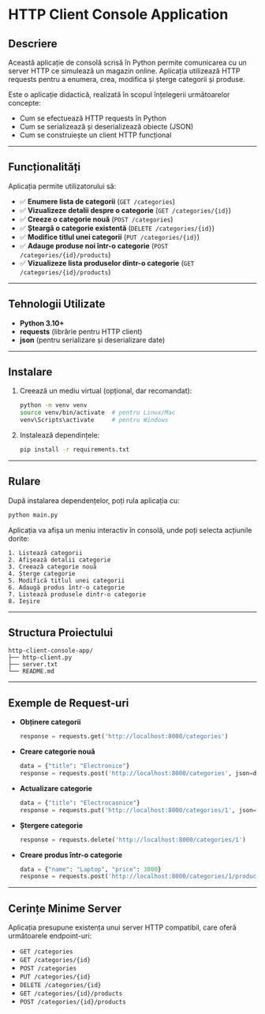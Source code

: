# HTTP Client Console Application

## Descriere

Această aplicație de consolă scrisă în Python permite comunicarea cu un server HTTP ce simulează un magazin online.
Aplicația utilizează HTTP requests pentru a enumera, crea, modifica și șterge categorii și produse.

Este o aplicație didactică, realizată în scopul înțelegerii următoarelor concepte:

- Cum se efectuează HTTP requests în Python
- Cum se serializează și deserializează obiecte (JSON)
- Cum se construiește un client HTTP funcțional

---

## Funcționalități

Aplicația permite utilizatorului să:

- ✅ **Enumere lista de categorii** (`GET /categories`)
- ✅ **Vizualizeze detalii despre o categorie** (`GET /categories/{id}`)
- ✅ **Creeze o categorie nouă** (`POST /categories`)
- ✅ **Șteargă o categorie existentă** (`DELETE /categories/{id}`)
- ✅ **Modifice titlul unei categorii** (`PUT /categories/{id}`)
- ✅ **Adauge produse noi într-o categorie** (`POST /categories/{id}/products`)
- ✅ **Vizualizeze lista produselor dintr-o categorie** (`GET /categories/{id}/products`)

---

## Tehnologii Utilizate

- **Python 3.10+**
- **requests** (librărie pentru HTTP client)
- **json** (pentru serializare și deserializare date)

---

## Instalare

1. Creează un mediu virtual (opțional, dar recomandat):

   ```bash
   python -m venv venv
   source venv/bin/activate  # pentru Linux/Mac
   venv\Scripts\activate     # pentru Windows
   ```

2. Instalează dependințele:
   ```bash
   pip install -r requirements.txt
   ```

---

## Rulare

După instalarea dependențelor, poți rula aplicația cu:

```bash
python main.py
```

Aplicația va afișa un meniu interactiv în consolă, unde poți selecta acțiunile dorite:

```
1. Listează categorii
2. Afișează detalii categorie
3. Creează categorie nouă
4. Șterge categorie
5. Modifică titlul unei categorii
6. Adaugă produs într-o categorie
7. Listează produsele dintr-o categorie
8. Ieșire
```

---

## Structura Proiectului

```
http-client-console-app/
├── http-client.py
├── server.txt
└── README.md
```

---

## Exemple de Request-uri

- **Obținere categorii**

  ```python
  response = requests.get('http://localhost:8000/categories')
  ```

- **Creare categorie nouă**

  ```python
  data = {"title": "Electronice"}
  response = requests.post('http://localhost:8000/categories', json=data)
  ```

- **Actualizare categorie**

  ```python
  data = {"title": "Electrocasnice"}
  response = requests.put('http://localhost:8000/categories/1', json=data)
  ```

- **Ștergere categorie**

  ```python
  response = requests.delete('http://localhost:8000/categories/1')
  ```

- **Creare produs într-o categorie**
  ```python
  data = {"name": "Laptop", "price": 3000}
  response = requests.post('http://localhost:8000/categories/1/products', json=data)
  ```

---

## Cerințe Minime Server

Aplicația presupune existența unui server HTTP compatibil, care oferă următoarele endpoint-uri:

- `GET /categories`
- `GET /categories/{id}`
- `POST /categories`
- `PUT /categories/{id}`
- `DELETE /categories/{id}`
- `GET /categories/{id}/products`
- `POST /categories/{id}/products`
